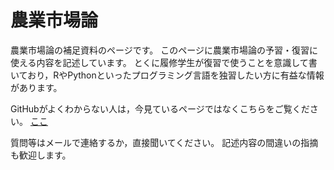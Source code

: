 # 農業市場論

農業市場論の補足資料のページです。
このページに農業市場論の予習・復習に使える内容を記述しています。
とくに履修学生が復習で使うことを意識して書いており，RやPythonといったプログラミング言語を独習したい方に有益な情報があります。

GitHubがよくわからない人は，今見ているページではなくこちらをご覧ください。
[ここ](http://google.com/)

質問等はメールで連絡するか，直接聞いてください。
記述内容の間違いの指摘も歓迎します。
